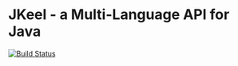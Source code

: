 # JKeel - a Multi-Language API for Java

[![Build Status](https://travis-ci.org/Bios-Marcel/JKeel.svg?branch=master)](https://travis-ci.org/Bios-Marcel/JKeel)
